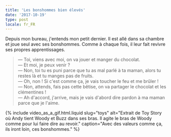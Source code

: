 ```yaml
---
title: 'Les bonshommes bien élevés'
date: '2017-10-19'
type: post
locale: fr_FR
---
```


Depuis mon bureau, j'entends mon petit dernier. Il est allé dans sa chambre et joue seul avec ses bonshommes. Comme à chaque fois, il leur fait revivre ses propres apprentissages.

<!-- more -->

> — Toi, viens avec moi, on va jouer et manger du chocolat.  
> — Et moi, je peux venir ?  
> — Non, toi tu es puni parce que tu as mal parlé à ta maman, alors tu restes là et tu manges pas de fruits.  
> — Oh, non ! Si c'est comme ça, je vais toucher le feu et me brûler !  
> — Non, attends, fais pas cette bêtise, on va partager le chocolat et les clémentines !  
> — Ah d'accord, j'arrive, mais je vais d'abord dire pardon à ma maman parce que je l'aime.

{% include video_as_a_gif.html.liquid
slug="toys"
alt="Extrait de Toy Story où Andy tient Woody et Buzz dans ses bras. Il agite le bras de Woody comme pour lui faire dire au revoir."
caption="Avec des valeurs comme ça, ils iront loin, ces bonshommes."
%}
